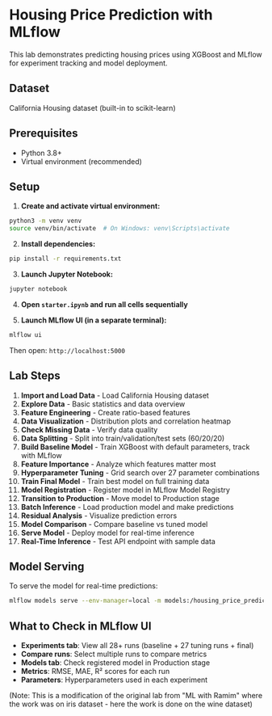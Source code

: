 # Housing Price Prediction with MLflow

This lab demonstrates predicting housing prices using XGBoost and MLflow for experiment tracking and model deployment.

## Dataset
California Housing dataset (built-in to scikit-learn)

## Prerequisites
- Python 3.8+
- Virtual environment (recommended)

## Setup

1. **Create and activate virtual environment:**
```bash
python3 -m venv venv
source venv/bin/activate  # On Windows: venv\Scripts\activate
```

2. **Install dependencies:**
```bash
pip install -r requirements.txt
```

3. **Launch Jupyter Notebook:**
```bash
jupyter notebook
```

4. **Open `starter.ipynb` and run all cells sequentially**

5. **Launch MLflow UI (in a separate terminal):**
```bash
mlflow ui
```
Then open: `http://localhost:5000`

## Lab Steps

1. **Import and Load Data** - Load California Housing dataset
2. **Explore Data** - Basic statistics and data overview
3. **Feature Engineering** - Create ratio-based features
4. **Data Visualization** - Distribution plots and correlation heatmap
5. **Check Missing Data** - Verify data quality
6. **Data Splitting** - Split into train/validation/test sets (60/20/20)
7. **Build Baseline Model** - Train XGBoost with default parameters, track with MLflow
8. **Feature Importance** - Analyze which features matter most
9. **Hyperparameter Tuning** - Grid search over 27 parameter combinations
10. **Train Final Model** - Train best model on full training data
11. **Model Registration** - Register model in MLflow Model Registry
12. **Transition to Production** - Move model to Production stage
13. **Batch Inference** - Load production model and make predictions
14. **Residual Analysis** - Visualize prediction errors
15. **Model Comparison** - Compare baseline vs tuned model
16. **Serve Model** - Deploy model for real-time inference
17. **Real-Time Inference** - Test API endpoint with sample data

## Model Serving

To serve the model for real-time predictions:
```bash
mlflow models serve --env-manager=local -m models:/housing_price_predictor/production -h 0.0.0.0 -p 5001
```

## What to Check in MLflow UI

- **Experiments tab**: View all 28+ runs (baseline + 27 tuning runs + final)
- **Compare runs**: Select multiple runs to compare metrics
- **Models tab**: Check registered model in Production stage
- **Metrics**: RMSE, MAE, R² scores for each run
- **Parameters**: Hyperparameters used in each experiment

(Note: This is a modification of the original lab from "ML with Ramim" where the work was on iris dataset - here the work is done on the wine dataset) 

